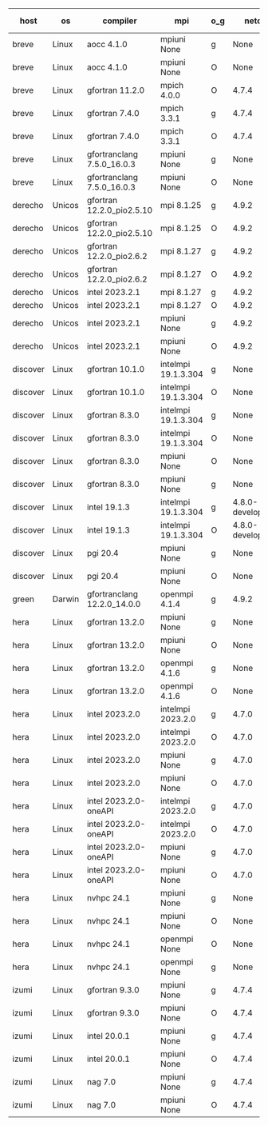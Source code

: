 

| host     | os       | compiler                              | mpi                      | o_g        | netcdf        | build       | u_pass          | u_fail          | s_pass            | s_fail            | e_pass             | e_fail             | nuopc_pass       | nuopc_fail       | artifacts link          |
|----------|----------|---------------------------------------|--------------------------|------------|---------------|-------------|-----------------|-----------------|-------------------|-------------------|--------------------|--------------------|------------------|------------------|-------------------------|
| breve | Linux | aocc 4.1.0 | mpiuni None  | g | None  | PASS | 12439 | 26 | 8 | 0 | 44 | 0 | None | None | <a href="https://github.com/esmf-org/esmf-test-artifacts/tree/7afe6c069dfbf63686963fd14061ad904ddd0c2f/feature_numa/aocc/4.1.0/g/mpiuni/None" target="_blank">7afe6c0</a> | 
| breve | Linux | aocc 4.1.0 | mpiuni None  | O | None  | PASS | 12439 | 26 | 8 | 0 | 44 | 0 | None | None | <a href="https://github.com/esmf-org/esmf-test-artifacts/tree/ba3a33f10b1fd2e4fb6f8c6ad5f02fef5a55c201/feature_numa/aocc/4.1.0/O/mpiuni/None" target="_blank">ba3a33f</a> | 
| breve | Linux | gfortran 11.2.0 | mpich 4.0.0  | O | 4.7.4  | PASS | None | None | None | None | None | None | None | None | <a href="https://github.com/esmf-org/esmf-test-artifacts/tree/f67d1a0c739841bd9f6b7518f9cf747dfb300c04/feature_numa/gfortran/11.2.0/O/mpich/4.0.0" target="_blank">f67d1a0</a> | 
| breve | Linux | gfortran 7.4.0 | mpich 3.3.1  | g | 4.7.4  | PASS | 14133 | 0 | 50 | 0 | 81 | 0 | 51 | 0 | <a href="https://github.com/esmf-org/esmf-test-artifacts/tree/67cb131796b3258ed512982f22c96b43a5ea5003/feature_numa/gfortran/7.4.0/g/mpich/3.3.1" target="_blank">67cb131</a> | 
| breve | Linux | gfortran 7.4.0 | mpich 3.3.1  | O | 4.7.4  | PASS | 14133 | 0 | 50 | 0 | 81 | 0 | 51 | 0 | <a href="https://github.com/esmf-org/esmf-test-artifacts/tree/44f0ca8c5277d04844fe6f902e834373b976ba4c/feature_numa/gfortran/7.4.0/O/mpich/3.3.1" target="_blank">44f0ca8</a> | 
| breve | Linux | gfortranclang 7.5.0_16.0.3 | mpiuni None  | g | None  | PASS | 12465 | 0 | 8 | 0 | 44 | 0 | None | None | <a href="https://github.com/esmf-org/esmf-test-artifacts/tree/2360fdd13b517173c78ad29a192f500ad302cabb/feature_numa/gfortranclang/7.5.0_16.0.3/g/mpiuni/None" target="_blank">2360fdd</a> | 
| breve | Linux | gfortranclang 7.5.0_16.0.3 | mpiuni None  | O | None  | PASS | 12465 | 0 | 8 | 0 | 44 | 0 | None | None | <a href="https://github.com/esmf-org/esmf-test-artifacts/tree/5a8d53ac101a920fdb82189de560bbd2049f6d50/feature_numa/gfortranclang/7.5.0_16.0.3/O/mpiuni/None" target="_blank">5a8d53a</a> | 
| derecho | Unicos | gfortran 12.2.0_pio2.5.10 | mpi 8.1.25  | g | 4.9.2  | PASS | None | None | None | None | None | None | None | None | <a href="https://github.com/esmf-org/esmf-test-artifacts/tree/4aa83ffec89a9942165e6dbe989ddeccf0fffa1c/feature_numa/gfortran/12.2.0_pio2.5.10/g/mpi/8.1.25" target="_blank">4aa83ff</a> | 
| derecho | Unicos | gfortran 12.2.0_pio2.5.10 | mpi 8.1.25  | O | 4.9.2  | PASS | None | None | None | None | None | None | None | None | <a href="https://github.com/esmf-org/esmf-test-artifacts/tree/3699ecdaee6a8a4a7ba7e1b387166ed62b6f4489/feature_numa/gfortran/12.2.0_pio2.5.10/O/mpi/8.1.25" target="_blank">3699ecd</a> | 
| derecho | Unicos | gfortran 12.2.0_pio2.6.2 | mpi 8.1.27  | g | 4.9.2  | PASS | None | None | None | None | None | None | None | None | <a href="https://github.com/esmf-org/esmf-test-artifacts/tree/98f279deff159c8706552d9023b9e9a02e53089d/feature_numa/gfortran/12.2.0_pio2.6.2/g/mpi/8.1.27" target="_blank">98f279d</a> | 
| derecho | Unicos | gfortran 12.2.0_pio2.6.2 | mpi 8.1.27  | O | 4.9.2  | PASS | None | None | None | None | None | None | None | None | <a href="https://github.com/esmf-org/esmf-test-artifacts/tree/86ea2373c13c5fa8d2d1c4d79950615a76f5607d/feature_numa/gfortran/12.2.0_pio2.6.2/O/mpi/8.1.27" target="_blank">86ea237</a> | 
| derecho | Unicos | intel 2023.2.1 | mpi 8.1.27  | g | 4.9.2  | PASS | None | None | None | None | None | None | None | None | <a href="https://github.com/esmf-org/esmf-test-artifacts/tree/b141f5b2a7d142c12d2af455fe8bf1400a0229a1/feature_numa/intel/2023.2.1/g/mpi/8.1.27" target="_blank">b141f5b</a> | 
| derecho | Unicos | intel 2023.2.1 | mpi 8.1.27  | O | 4.9.2  | PASS | None | None | None | None | None | None | None | None | <a href="https://github.com/esmf-org/esmf-test-artifacts/tree/f858a7e362300e5342efa9083dee0a6669170aff/feature_numa/intel/2023.2.1/O/mpi/8.1.27" target="_blank">f858a7e</a> | 
| derecho | Unicos | intel 2023.2.1 | mpiuni None  | g | 4.9.2  | PASS | None | None | None | None | None | None | None | None | <a href="https://github.com/esmf-org/esmf-test-artifacts/tree/ad33c0a114472e312e46577476e368096525a736/feature_numa/intel/2023.2.1/g/mpiuni/None" target="_blank">ad33c0a</a> | 
| derecho | Unicos | intel 2023.2.1 | mpiuni None  | O | 4.9.2  | PASS | None | None | None | None | None | None | None | None | <a href="https://github.com/esmf-org/esmf-test-artifacts/tree/679cc0b0d1b3c8156748541d13d5bf4470c1566a/feature_numa/intel/2023.2.1/O/mpiuni/None" target="_blank">679cc0b</a> | 
| discover | Linux | gfortran 10.1.0 | intelmpi 19.1.3.304  | g | None  | PASS | 14118 | 15 | 50 | 0 | 81 | 0 | 51 | 0 | <a href="https://github.com/esmf-org/esmf-test-artifacts/tree/a250115b6c6829afa8c248ac513c2d1b448dd321/feature_numa/gfortran/10.1.0/g/intelmpi/19.1.3.304" target="_blank">a250115</a> | 
| discover | Linux | gfortran 10.1.0 | intelmpi 19.1.3.304  | O | None  | PASS | 14118 | 15 | 50 | 0 | 81 | 0 | 51 | 0 | <a href="https://github.com/esmf-org/esmf-test-artifacts/tree/38ed7e3b3ee8df97c7036b32673de0086d1d6951/feature_numa/gfortran/10.1.0/O/intelmpi/19.1.3.304" target="_blank">38ed7e3</a> | 
| discover | Linux | gfortran 8.3.0 | intelmpi 19.1.3.304  | g | None  | PASS | 14118 | 15 | 50 | 0 | 81 | 0 | 51 | 0 | <a href="https://github.com/esmf-org/esmf-test-artifacts/tree/bd4830b80f2e1b285143fec46937ba61c431ef51/feature_numa/gfortran/8.3.0/g/intelmpi/19.1.3.304" target="_blank">bd4830b</a> | 
| discover | Linux | gfortran 8.3.0 | intelmpi 19.1.3.304  | O | None  | PASS | 14118 | 15 | 50 | 0 | 81 | 0 | 51 | 0 | <a href="https://github.com/esmf-org/esmf-test-artifacts/tree/831402c7897c78600abcb835354d412d66ccb2da/feature_numa/gfortran/8.3.0/O/intelmpi/19.1.3.304" target="_blank">831402c</a> | 
| discover | Linux | gfortran 8.3.0 | mpiuni None  | O | None  | PASS | 12465 | 0 | 8 | 0 | 44 | 0 | None | None | <a href="https://github.com/esmf-org/esmf-test-artifacts/tree/f332b8cd97b22985a17d61e86c2c861af102318a/feature_numa/gfortran/8.3.0/O/mpiuni/None" target="_blank">f332b8c</a> | 
| discover | Linux | gfortran 8.3.0 | mpiuni None  | g | None  | PASS | 12465 | 0 | 8 | 0 | 44 | 0 | None | None | <a href="https://github.com/esmf-org/esmf-test-artifacts/tree/6ef86dd044e660f92d00d9a178db1353b506ba02/feature_numa/gfortran/8.3.0/g/mpiuni/None" target="_blank">6ef86dd</a> | 
| discover | Linux | intel 19.1.3 | intelmpi 19.1.3.304  | g | 4.8.0-development  | PASS | 14133 | 0 | 50 | 0 | 81 | 0 | 51 | 0 | <a href="https://github.com/esmf-org/esmf-test-artifacts/tree/009764561fc02fc757b67d4352e9ff970cc433ab/feature_numa/intel/19.1.3/g/intelmpi/19.1.3.304" target="_blank">0097645</a> | 
| discover | Linux | intel 19.1.3 | intelmpi 19.1.3.304  | O | 4.8.0-development  | PASS | 14133 | 0 | 50 | 0 | 81 | 0 | 51 | 0 | <a href="https://github.com/esmf-org/esmf-test-artifacts/tree/a76ec07b0b0bb59491ca4c5b594641da29db8107/feature_numa/intel/19.1.3/O/intelmpi/19.1.3.304" target="_blank">a76ec07</a> | 
| discover | Linux | pgi 20.4 | mpiuni None  | g | None  | PASS | 12465 | 0 | 8 | 0 | 44 | 0 | None | None | <a href="https://github.com/esmf-org/esmf-test-artifacts/tree/50aaf454c368b2830acfc8d2dd809ccdcf7bd5a5/feature_numa/pgi/20.4/g/mpiuni/None" target="_blank">50aaf45</a> | 
| discover | Linux | pgi 20.4 | mpiuni None  | O | None  | PASS | 12465 | 0 | 8 | 0 | 44 | 0 | None | None | <a href="https://github.com/esmf-org/esmf-test-artifacts/tree/a2340e28c162968d83380aa7a24e04286e866939/feature_numa/pgi/20.4/O/mpiuni/None" target="_blank">a2340e2</a> | 
| green | Darwin | gfortranclang 12.2.0_14.0.0 | openmpi 4.1.4  | g | 4.9.2  | PASS | None | None | None | None | None | None | None | None | <a href="https://github.com/esmf-org/esmf-test-artifacts/tree/c81625576b620004eb144accd93de49862635f66/feature_numa/gfortranclang/12.2.0_14.0.0/g/openmpi/4.1.4" target="_blank">c816255</a> | 
| hera | Linux | gfortran 13.2.0 | mpiuni None  | g | None  | PASS | 12465 | 0 | 8 | 0 | 44 | 0 | None | None | <a href="https://github.com/esmf-org/esmf-test-artifacts/tree/c5a38135e9dd8f2e5e5134d755d806a20199b932/feature_numa/gfortran/13.2.0/g/mpiuni/None" target="_blank">c5a3813</a> | 
| hera | Linux | gfortran 13.2.0 | mpiuni None  | O | None  | PASS | 12465 | 0 | 8 | 0 | 44 | 0 | None | None | <a href="https://github.com/esmf-org/esmf-test-artifacts/tree/6f36d1d48fb334a8eab19bc3128dc3d0d26c2b6e/feature_numa/gfortran/13.2.0/O/mpiuni/None" target="_blank">6f36d1d</a> | 
| hera | Linux | gfortran 13.2.0 | openmpi 4.1.6  | g | None  | PASS | None | None | None | None | None | None | None | None | <a href="https://github.com/esmf-org/esmf-test-artifacts/tree/ab886ca14bdfb37a8f24a5e669573dfe4d4c5b16/feature_numa/gfortran/13.2.0/g/openmpi/4.1.6" target="_blank">ab886ca</a> | 
| hera | Linux | gfortran 13.2.0 | openmpi 4.1.6  | O | None  | PASS | None | None | None | None | None | None | None | None | <a href="https://github.com/esmf-org/esmf-test-artifacts/tree/6085f6adb1810fd403436fc2193da9cc85481e3a/feature_numa/gfortran/13.2.0/O/openmpi/4.1.6" target="_blank">6085f6a</a> | 
| hera | Linux | intel 2023.2.0 | intelmpi 2023.2.0  | g | 4.7.0  | PASS | None | None | None | None | None | None | None | None | <a href="https://github.com/esmf-org/esmf-test-artifacts/tree/cdd6e9a8a0d0d8226da65ab292ed3eb40d6ec50c/feature_numa/intel/2023.2.0/g/intelmpi/2023.2.0" target="_blank">cdd6e9a</a> | 
| hera | Linux | intel 2023.2.0 | intelmpi 2023.2.0  | O | 4.7.0  | PASS | None | None | None | None | None | None | None | None | <a href="https://github.com/esmf-org/esmf-test-artifacts/tree/0bb8abe5684c7a20722ec2693b5e31175526eb76/feature_numa/intel/2023.2.0/O/intelmpi/2023.2.0" target="_blank">0bb8abe</a> | 
| hera | Linux | intel 2023.2.0 | mpiuni None  | g | 4.7.0  | PASS | None | None | None | None | None | None | None | None | <a href="https://github.com/esmf-org/esmf-test-artifacts/tree/bcb8f2ce06127bc27737524bf7adcc0f57db7b57/feature_numa/intel/2023.2.0/g/mpiuni/None" target="_blank">bcb8f2c</a> | 
| hera | Linux | intel 2023.2.0 | mpiuni None  | O | 4.7.0  | PASS | 12465 | 0 | 8 | 0 | 44 | 0 | None | None | <a href="https://github.com/esmf-org/esmf-test-artifacts/tree/4af3ca2e0a7912cfeeb1c7763b818e14c080c3e3/feature_numa/intel/2023.2.0/O/mpiuni/None" target="_blank">4af3ca2</a> | 
| hera | Linux | intel 2023.2.0-oneAPI | intelmpi 2023.2.0  | g | 4.7.0  | PASS | None | None | None | None | None | None | None | None | <a href="https://github.com/esmf-org/esmf-test-artifacts/tree/ca403b519fd9a41d2e7e1d4926f7972efa30c72e/feature_numa/intel/2023.2.0-oneAPI/g/intelmpi/2023.2.0" target="_blank">ca403b5</a> | 
| hera | Linux | intel 2023.2.0-oneAPI | intelmpi 2023.2.0  | O | 4.7.0  | PASS | None | None | None | None | None | None | None | None | <a href="https://github.com/esmf-org/esmf-test-artifacts/tree/f0588ee602a2782d50dabfd56ab05baa31e010e7/feature_numa/intel/2023.2.0-oneAPI/O/intelmpi/2023.2.0" target="_blank">f0588ee</a> | 
| hera | Linux | intel 2023.2.0-oneAPI | mpiuni None  | g | 4.7.0  | PASS | 12465 | 0 | 8 | 0 | 44 | 0 | None | None | <a href="https://github.com/esmf-org/esmf-test-artifacts/tree/e46b3b0c54d7b78ccb2856d6a4e5c69e7144e62f/feature_numa/intel/2023.2.0-oneAPI/g/mpiuni/None" target="_blank">e46b3b0</a> | 
| hera | Linux | intel 2023.2.0-oneAPI | mpiuni None  | O | 4.7.0  | PASS | None | None | None | None | None | None | None | None | <a href="https://github.com/esmf-org/esmf-test-artifacts/tree/8b0ac3dd249914d7a87033f964ba0ae22a87b181/feature_numa/intel/2023.2.0-oneAPI/O/mpiuni/None" target="_blank">8b0ac3d</a> | 
| hera | Linux | nvhpc 24.1 | mpiuni None  | g | None  | PASS | None | None | None | None | None | None | None | None | <a href="https://github.com/esmf-org/esmf-test-artifacts/tree/0f2ec8ad5d245a552eb676bd7149d8c6884fdb8b/feature_numa/nvhpc/24.1/g/mpiuni/None" target="_blank">0f2ec8a</a> | 
| hera | Linux | nvhpc 24.1 | mpiuni None  | O | None  | PASS | None | None | None | None | None | None | None | None | <a href="https://github.com/esmf-org/esmf-test-artifacts/tree/4e43d1c2ed37f397d6826cf587e4871876d98b43/feature_numa/nvhpc/24.1/O/mpiuni/None" target="_blank">4e43d1c</a> | 
| hera | Linux | nvhpc 24.1 | openmpi None  | O | None  | PASS | None | None | None | None | None | None | None | None | <a href="https://github.com/esmf-org/esmf-test-artifacts/tree/628c2a4e7a7abfb9c93015df4e5b04ddb228a5a6/feature_numa/nvhpc/24.1/O/openmpi/None" target="_blank">628c2a4</a> | 
| hera | Linux | nvhpc 24.1 | openmpi None  | g | None  | PASS | None | None | None | None | None | None | None | None | <a href="https://github.com/esmf-org/esmf-test-artifacts/tree/84844eb2a5e7afe1520ce74532de714fa71ed4ba/feature_numa/nvhpc/24.1/g/openmpi/None" target="_blank">84844eb</a> | 
| izumi | Linux | gfortran 9.3.0 | mpiuni None  | g | 4.7.4  | PASS | None | None | None | None | None | None | None | None | <a href="https://github.com/esmf-org/esmf-test-artifacts/tree/9bb768ccd25b4968906b5cd0b7c6d566c13122f1/feature_numa/gfortran/9.3.0/g/mpiuni/None" target="_blank">9bb768c</a> | 
| izumi | Linux | gfortran 9.3.0 | mpiuni None  | O | 4.7.4  | PASS | 12465 | 0 | 8 | 0 | 44 | 0 | None | None | <a href="https://github.com/esmf-org/esmf-test-artifacts/tree/39540c8ac0f8ce1d684dbd5f7abe96f9fb15af9d/feature_numa/gfortran/9.3.0/O/mpiuni/None" target="_blank">39540c8</a> | 
| izumi | Linux | intel 20.0.1 | mpiuni None  | g | 4.7.4  | PASS | None | None | None | None | None | None | None | None | <a href="https://github.com/esmf-org/esmf-test-artifacts/tree/42386fc73a1c3ec45b51cdda11bb9f69bfb50a70/feature_numa/intel/20.0.1/g/mpiuni/None" target="_blank">42386fc</a> | 
| izumi | Linux | intel 20.0.1 | mpiuni None  | O | 4.7.4  | PASS | None | None | None | None | None | None | None | None | <a href="https://github.com/esmf-org/esmf-test-artifacts/tree/7288310fd00dd0f4a93fe26e6eb932f48bc3f670/feature_numa/intel/20.0.1/O/mpiuni/None" target="_blank">7288310</a> | 
| izumi | Linux | nag 7.0 | mpiuni None  | g | 4.7.4  | PASS | None | None | None | None | None | None | None | None | <a href="https://github.com/esmf-org/esmf-test-artifacts/tree/66cd19d0cabcf4927a68602e0542afb643c8cc17/feature_numa/nag/7.0/g/mpiuni/None" target="_blank">66cd19d</a> | 
| izumi | Linux | nag 7.0 | mpiuni None  | O | 4.7.4  | PASS | 12465 | 0 | 8 | 0 | 44 | 0 | None | None | <a href="https://github.com/esmf-org/esmf-test-artifacts/tree/069ace6f7a8d7bf6366b7f8be6937dc4393faabf/feature_numa/nag/7.0/O/mpiuni/None" target="_blank">069ace6</a> | 
